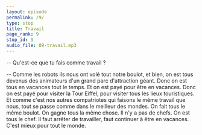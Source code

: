 ```yaml
---
layout: episode
permalink: /9/
type: stop
title: Travail
page_rank: 9
stop_id: 9
audio_file: 09-travail.mp3
---
```


-- Qu'est-ce que tu fais comme travail ?

-- Comme les robots ils nous ont volé tout notre boulot, et bien, on est tous devenus des animateurs d'un grand parc d'attraction géant. Donc on est tous en vacances tout le temps. Et on est payé pour être en vacances. Donc on est payé pour visiter la Tour Eiffel, pour visiter tous les lieux touristiques. Et comme c'est nos autres compatriotes qui faisons le même travail que nous, tout se passe comme dans le meilleur des mondes. On fait tous le même boulot. On gagne tous la même chose. Il n'y a pas de chefs. On est tous le chef. Il faut arrêter de travailler, faut continuer à être en vacances. C'est mieux pour tout le monde.
